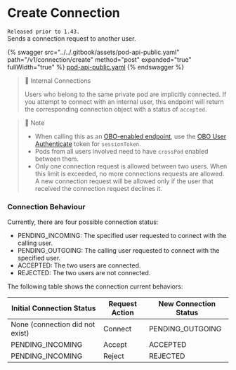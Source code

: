 # Create Connection

`Released prior to 1.43.`\
Sends a connection request to another user.

{% swagger src="../../.gitbook/assets/pod-api-public.yaml" path="/v1/connection/create" method="post" expanded="true" fullWidth="true" %}
[pod-api-public.yaml](../../.gitbook/assets/pod-api-public.yaml)
{% endswagger %}

> 📘 Internal Connections
>
> Users who belong to the same private pod are implicitly connected. If you attempt to connect with an internal user, this endpoint will return the corresponding connection object with a status of `accepted`.

> 📘 Note
>
> * When calling this as an [OBO-enabled endpoint](ref:obo-enabled-endpoints), use the [OBO User Authenticate](ref:obo-user-authenticate) token for `sessionToken`.
> * Pods from all users involved need to have `crossPod` enabled between them.
> * Only one connection request is allowed between two users. When this limit is exceeded, no more connections requests are allowed. A new connection request will be allowed only if the user that received the connection request declines it.

### Connection Behaviour

Currently, there are four possible connection status:

* PENDING\_INCOMING: The specified user requested to connect with the calling user.
* PENDING\_OUTGOING: The calling user requested to connect with the specified user.
* ACCEPTED: The two users are connected.
* REJECTED: The two users are not connected.

The following table shows the connection current behaviors:

| Initial Connection Status       | Request Action | New Connection Status |
| ------------------------------- | -------------- | --------------------- |
| None (connection did not exist) | Connect        | PENDING\_OUTGOING     |
| PENDING\_INCOMING               | Accept         | ACCEPTED              |
| PENDING\_INCOMING               | Reject         | REJECTED              |
